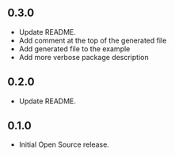 ## 0.3.0
- Update README.
- Add comment at the top of the generated file
- Add generated file to the example
- Add more verbose package description

## 0.2.0
- Update README.

## 0.1.0
- Initial Open Source release.